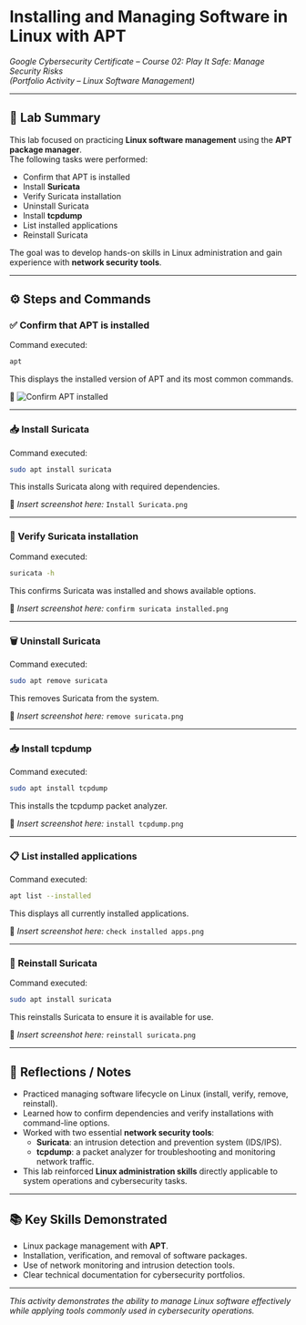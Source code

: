 # Installing and Managing Software in Linux with APT  
*Google Cybersecurity Certificate – Course 02: Play It Safe: Manage Security Risks*  
*(Portfolio Activity – Linux Software Management)*  

---

## 🎯 Lab Summary  
This lab focused on practicing **Linux software management** using the **APT package manager**.  
The following tasks were performed:  

- Confirm that APT is installed  
- Install **Suricata**  
- Verify Suricata installation  
- Uninstall Suricata  
- Install **tcpdump**  
- List installed applications  
- Reinstall Suricata  

The goal was to develop hands-on skills in Linux administration and gain experience with **network security tools**.

---

## ⚙️ Steps and Commands  

### ✅ Confirm that APT is installed  
Command executed:  
```bash
apt
```  
This displays the installed version of APT and its most common commands.  

📸 ![Confirm APT installed](..assets/img/confirm-apt-is-installed.png)

---

### 📥 Install Suricata  
Command executed:  
```bash
sudo apt install suricata
```  
This installs Suricata along with required dependencies.  

📸 *Insert screenshot here:* `Install Suricata.png`

---

### 🔎 Verify Suricata installation  
Command executed:  
```bash
suricata -h
```  
This confirms Suricata was installed and shows available options.  

📸 *Insert screenshot here:* `confirm suricata installed.png`

---

### 🗑️ Uninstall Suricata  
Command executed:  
```bash
sudo apt remove suricata
```  
This removes Suricata from the system.  

📸 *Insert screenshot here:* `remove suricata.png`

---

### 📥 Install tcpdump  
Command executed:  
```bash
sudo apt install tcpdump
```  
This installs the tcpdump packet analyzer.  

📸 *Insert screenshot here:* `install tcpdump.png`

---

### 📋 List installed applications  
Command executed:  
```bash
apt list --installed
```  
This displays all currently installed applications.  

📸 *Insert screenshot here:* `check installed apps.png`

---

### 🔄 Reinstall Suricata  
Command executed:  
```bash
sudo apt install suricata
```  
This reinstalls Suricata to ensure it is available for use.  

📸 *Insert screenshot here:* `reinstall suricata.png`

---

## 🧠 Reflections / Notes  
- Practiced managing software lifecycle on Linux (install, verify, remove, reinstall).  
- Learned how to confirm dependencies and verify installations with command-line options.  
- Worked with two essential **network security tools**:  
  - **Suricata**: an intrusion detection and prevention system (IDS/IPS).  
  - **tcpdump**: a packet analyzer for troubleshooting and monitoring network traffic.  
- This lab reinforced **Linux administration skills** directly applicable to system operations and cybersecurity tasks.  

---

## 📚 Key Skills Demonstrated  
- Linux package management with **APT**.  
- Installation, verification, and removal of software packages.  
- Use of network monitoring and intrusion detection tools.  
- Clear technical documentation for cybersecurity portfolios.  

---

*This activity demonstrates the ability to manage Linux software effectively while applying tools commonly used in cybersecurity operations.*

